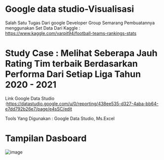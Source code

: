 # Google data studio-Visualisasi

Salah Satu Tugas Dari google Developer Group Semarang Pembuatannya menggunakan Set Data Dari Kaggle : https://www.kaggle.com/varpit94/football-teams-rankings-stats

# Study Case : Melihat Seberapa Jauh Rating Tim terbaik Berdasarkan Performa Dari Setiap Liga Tahun 2020 - 2021




Link Google Data Studio :https://datastudio.google.com/u/0/reporting/438ee535-d327-4aba-bb64-e7dd792b26e7/page/e4sSC/edit


Tools Yang Digunakan : Google Data Studio, Ms.Excel 

# Tampilan Dasboard

![image](https://user-images.githubusercontent.com/36734209/124443298-c20f6d80-dda7-11eb-827e-84e728bf4f3d.png)
